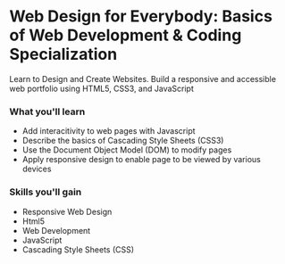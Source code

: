 # Web Design for Everybody: Basics of Web Development & Coding Specialization

Learn to Design and Create Websites. Build a responsive and accessible web portfolio using HTML5, CSS3, and JavaScript

### What you'll learn

- Add interacitivity to web pages with Javascript
- Describe the basics of Cascading Style Sheets (CSS3)
- Use the Document Object Model (DOM) to modify pages
- Apply responsive design to enable page to be viewed by various devices

### Skills you'll gain

- Responsive Web Design
- Html5
- Web Development
- JavaScript
- Cascading Style Sheets (CSS)

